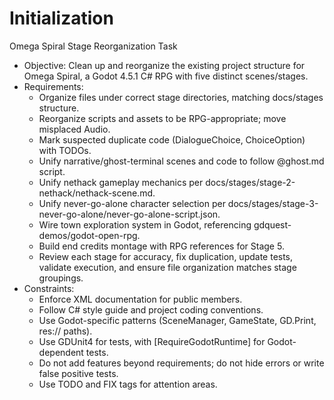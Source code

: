 # Initialization

Omega Spiral Stage Reorganization Task

- Objective: Clean up and reorganize the existing project structure for Omega Spiral, a Godot 4.5.1 C# RPG with five distinct scenes/stages.
- Requirements:
  - Organize files under correct stage directories, matching docs/stages structure.
  - Reorganize scripts and assets to be RPG-appropriate; move misplaced Audio.
  - Mark suspected duplicate code (DialogueChoice, ChoiceOption) with TODOs.
  - Unify narrative/ghost-terminal scenes and code to follow @ghost.md script.
  - Unify nethack gameplay mechanics per docs/stages/stage-2-nethack/nethack-scene.md.
  - Unify never-go-alone character selection per docs/stages/stage-3-never-go-alone/never-go-alone-script.json.
  - Wire town exploration system in Godot, referencing gdquest-demos/godot-open-rpg.
  - Build end credits montage with RPG references for Stage 5.
  - Review each stage for accuracy, fix duplication, update tests, validate execution, and ensure file organization matches stage groupings.
- Constraints:
  - Enforce XML documentation for public members.
  - Follow C# style guide and project coding conventions.
  - Use Godot-specific patterns (SceneManager, GameState, GD.Print, res:// paths).
  - Use GDUnit4 for tests, with [RequireGodotRuntime] for Godot-dependent tests.
  - Do not add features beyond requirements; do not hide errors or write false positive tests.
  - Use TODO and FIX tags for attention areas.
